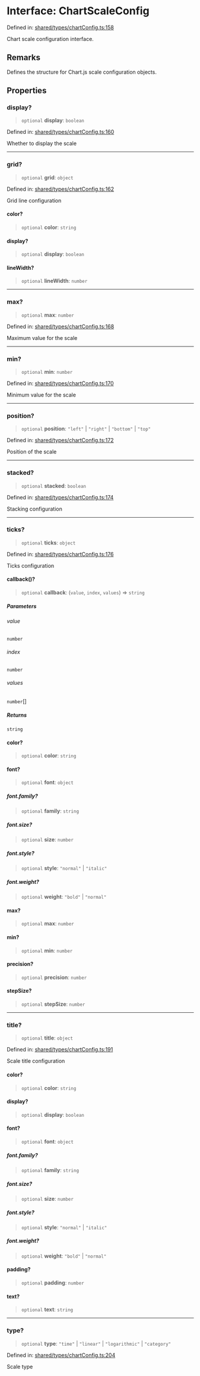 # Interface: ChartScaleConfig

Defined in: [shared/types/chartConfig.ts:158](https://github.com/Nick2bad4u/Uptime-Watcher/blob/main/shared/types/chartConfig.ts#L158)

Chart scale configuration interface.

## Remarks

Defines the structure for Chart.js scale configuration objects.

## Properties

### display?

> `optional` **display**: `boolean`

Defined in: [shared/types/chartConfig.ts:160](https://github.com/Nick2bad4u/Uptime-Watcher/blob/main/shared/types/chartConfig.ts#L160)

Whether to display the scale

***

### grid?

> `optional` **grid**: `object`

Defined in: [shared/types/chartConfig.ts:162](https://github.com/Nick2bad4u/Uptime-Watcher/blob/main/shared/types/chartConfig.ts#L162)

Grid line configuration

#### color?

> `optional` **color**: `string`

#### display?

> `optional` **display**: `boolean`

#### lineWidth?

> `optional` **lineWidth**: `number`

***

### max?

> `optional` **max**: `number`

Defined in: [shared/types/chartConfig.ts:168](https://github.com/Nick2bad4u/Uptime-Watcher/blob/main/shared/types/chartConfig.ts#L168)

Maximum value for the scale

***

### min?

> `optional` **min**: `number`

Defined in: [shared/types/chartConfig.ts:170](https://github.com/Nick2bad4u/Uptime-Watcher/blob/main/shared/types/chartConfig.ts#L170)

Minimum value for the scale

***

### position?

> `optional` **position**: `"left"` \| `"right"` \| `"bottom"` \| `"top"`

Defined in: [shared/types/chartConfig.ts:172](https://github.com/Nick2bad4u/Uptime-Watcher/blob/main/shared/types/chartConfig.ts#L172)

Position of the scale

***

### stacked?

> `optional` **stacked**: `boolean`

Defined in: [shared/types/chartConfig.ts:174](https://github.com/Nick2bad4u/Uptime-Watcher/blob/main/shared/types/chartConfig.ts#L174)

Stacking configuration

***

### ticks?

> `optional` **ticks**: `object`

Defined in: [shared/types/chartConfig.ts:176](https://github.com/Nick2bad4u/Uptime-Watcher/blob/main/shared/types/chartConfig.ts#L176)

Ticks configuration

#### callback()?

> `optional` **callback**: (`value`, `index`, `values`) => `string`

##### Parameters

###### value

`number`

###### index

`number`

###### values

`number`[]

##### Returns

`string`

#### color?

> `optional` **color**: `string`

#### font?

> `optional` **font**: `object`

##### font.family?

> `optional` **family**: `string`

##### font.size?

> `optional` **size**: `number`

##### font.style?

> `optional` **style**: `"normal"` \| `"italic"`

##### font.weight?

> `optional` **weight**: `"bold"` \| `"normal"`

#### max?

> `optional` **max**: `number`

#### min?

> `optional` **min**: `number`

#### precision?

> `optional` **precision**: `number`

#### stepSize?

> `optional` **stepSize**: `number`

***

### title?

> `optional` **title**: `object`

Defined in: [shared/types/chartConfig.ts:191](https://github.com/Nick2bad4u/Uptime-Watcher/blob/main/shared/types/chartConfig.ts#L191)

Scale title configuration

#### color?

> `optional` **color**: `string`

#### display?

> `optional` **display**: `boolean`

#### font?

> `optional` **font**: `object`

##### font.family?

> `optional` **family**: `string`

##### font.size?

> `optional` **size**: `number`

##### font.style?

> `optional` **style**: `"normal"` \| `"italic"`

##### font.weight?

> `optional` **weight**: `"bold"` \| `"normal"`

#### padding?

> `optional` **padding**: `number`

#### text?

> `optional` **text**: `string`

***

### type?

> `optional` **type**: `"time"` \| `"linear"` \| `"logarithmic"` \| `"category"`

Defined in: [shared/types/chartConfig.ts:204](https://github.com/Nick2bad4u/Uptime-Watcher/blob/main/shared/types/chartConfig.ts#L204)

Scale type
